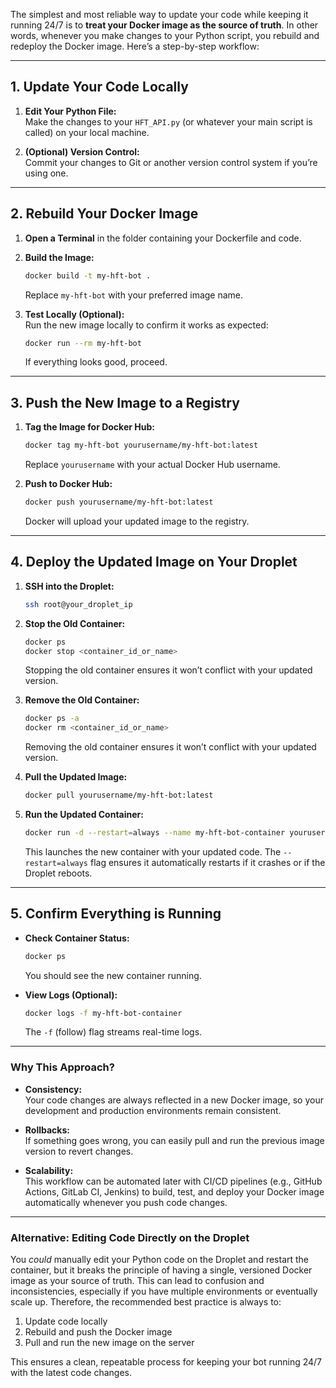The simplest and most reliable way to update your code while keeping it running 24/7 is to **treat your Docker image as the source of truth**. In other words, whenever you make changes to your Python script, you rebuild and redeploy the Docker image. Here’s a step-by-step workflow:

---

## 1. Update Your Code Locally

1. **Edit Your Python File:**  
   Make the changes to your `HFT_API.py` (or whatever your main script is called) on your local machine.

2. **(Optional) Version Control:**  
   Commit your changes to Git or another version control system if you’re using one.

---

## 2. Rebuild Your Docker Image

1. **Open a Terminal** in the folder containing your Dockerfile and code.  
2. **Build the Image:**

   ```bash
   docker build -t my-hft-bot .
   ```
   Replace `my-hft-bot` with your preferred image name.

3. **Test Locally (Optional):**  
   Run the new image locally to confirm it works as expected:

   ```bash
   docker run --rm my-hft-bot
   ```
   If everything looks good, proceed.

---

## 3. Push the New Image to a Registry

1. **Tag the Image for Docker Hub:**

   ```bash
   docker tag my-hft-bot yourusername/my-hft-bot:latest
   ```
   Replace `yourusername` with your actual Docker Hub username.

2. **Push to Docker Hub:**

   ```bash
   docker push yourusername/my-hft-bot:latest
   ```
   Docker will upload your updated image to the registry.

---

## 4. Deploy the Updated Image on Your Droplet

1. **SSH into the Droplet:**

   ```bash
   ssh root@your_droplet_ip
   ```

2. **Stop the Old Container:**

   ```bash
   docker ps
   docker stop <container_id_or_name>
   ```
   Stopping the old container ensures it won’t conflict with your updated version.

3. **Remove the Old Container:**

    ```bash
    docker ps -a
    docker rm <container_id_or_name>
    ```
    Removing the old container ensures it won’t conflict with your updated version.

4. **Pull the Updated Image:**

   ```bash
   docker pull yourusername/my-hft-bot:latest
   ```
   
5. **Run the Updated Container:**

   ```bash
   docker run -d --restart=always --name my-hft-bot-container yourusername/my-hft-bot:latest
   ```
   This launches the new container with your updated code. The `--restart=always` flag ensures it automatically restarts if it crashes or if the Droplet reboots.

---

## 5. Confirm Everything is Running

- **Check Container Status:**

  ```bash
  docker ps
  ```
  You should see the new container running.

- **View Logs (Optional):**

  ```bash
  docker logs -f my-hft-bot-container
  ```
  The `-f` (follow) flag streams real-time logs.

---

### Why This Approach?

- **Consistency:**  
  Your code changes are always reflected in a new Docker image, so your development and production environments remain consistent.
  
- **Rollbacks:**  
  If something goes wrong, you can easily pull and run the previous image version to revert changes.

- **Scalability:**  
  This workflow can be automated later with CI/CD pipelines (e.g., GitHub Actions, GitLab CI, Jenkins) to build, test, and deploy your Docker image automatically whenever you push code changes.

---

### Alternative: Editing Code Directly on the Droplet

You *could* manually edit your Python code on the Droplet and restart the container, but it breaks the principle of having a single, versioned Docker image as your source of truth. This can lead to confusion and inconsistencies, especially if you have multiple environments or eventually scale up. Therefore, the recommended best practice is always to:

1. Update code locally  
2. Rebuild and push the Docker image  
3. Pull and run the new image on the server

This ensures a clean, repeatable process for keeping your bot running 24/7 with the latest code changes.